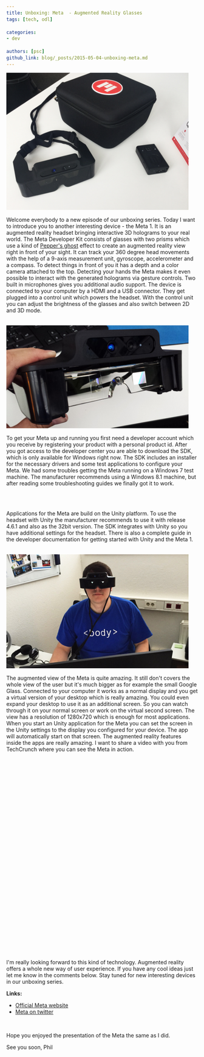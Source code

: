 ```yaml
---
title: Unboxing: Meta  - Augmented Reality Glasses
tags: [tech, odl]

categories:
- dev

authors: [psc]
github_link: blog/_posts/2015-05-04-unboxing-meta.md
---
```


<img src="/blog/img/meta_1.jpg" width="480" class="is-float-right" />

Welcome everybody to a new episode of our unboxing series. Today I want to introduce you to another interesting device - the Meta 1. It is an augmented reality headset bringing interactive 3D holograms to your real world. The Meta Developer Kit consists of glasses with two prisms which use a kind of <a href="http://en.wikipedia.org/wiki/Pepper%27s_ghost" target="_blank">Pepper's ghost</a> effect to create an augmented reality view right in front of your sight. It can track your 360 degree head movements with the help of a 9-axis measurement unit, gyroscope, accelerometer and a compass. To detect things in front of you it has a depth and a color camera attached to the top. Detecting your hands the Meta makes it even possible to interact with the generated holograms via gesture controls. Two built in microphones gives you additional audio support. The device is connected to your computer by a HDMI and a USB connector. They get plugged into a control unit which powers the headset. With the control unit you can adjust the brightness of the glasses and also switch between 2D and 3D mode.

<br />

<img src="/blog/img/meta_2.jpg" width="480" class="is-float-left" />

To get your Meta up and running you first need a developer account which you receive by registering your product with a personal product id. After you got access to the developer center you are able to download the SDK, which is only available for Windows right now. The SDK includes an installer for the necessary drivers and some test applications to configure your Meta. We had some troubles getting the Meta running on a Windows 7 test machine. The manufacturer recommends using a Windows 8.1 machine, but after reading some troubleshooting guides we finally got it to work.

<br />
<br />

Applications for the Meta are build on the Unity platform. To use the headset with Unity the manufacturer recommends to use it with release 4.6.1 and also as the 32bit version. The SDK integrates with Unity so you have additional settings for the headset. There is also a complete guide in the developer documentation for getting started with Unity and the Meta 1.

<br />

<img src="/blog/img/meta_3.jpg" width="480" class="is-float-right" />

The augmented view of the Meta is quite amazing. It still don't covers the whole view of the user but it's much bigger as for example the small Google Glass. Connected to your computer it works as a normal display and you get a virtual version of your desktop which is really amazing. You could even expand your desktop to use it as an additional screen. So you can watch through it on your normal screen or work on the virtual second screen. The view has a resolution of 1280x720 which is enough for most applications. When you start an Unity application for the Meta you can set the screen in the Unity settings to the display you configured for your device. The app will automatically start on that screen. The augmented reality features inside the apps are really amazing. I want to share a video with you from TechCrunch where you can see the Meta in action.

<br />

<div class="is-center" style='clear:both; width:780px; height:480px; margin: 0 auto;'>
<script type='text/javascript' src='http://pshared.5min.com/Scripts/PlayerSeed.js?sid=281&width=780&height=480&playList=518132621'></script>
</div>

<br />

I'm really looking forward to this kind of technology. Augmented reality offers a whole new way of user experience. If you have any cool ideas just let me know in the comments below. Stay tuned for new interesting devices in our unboxing series.

**Links:**
<ul>
    <li><a href="https://www.getameta.com/" target="_blank">Official Meta website</a></li>
    <li><a href="https://twitter.com/metaglasses" target="_blank">Meta on twitter</a></li>
</ul>

<br />

Hope you enjoyed the presentation of the Meta the same as I did.

See you soon,
Phil
